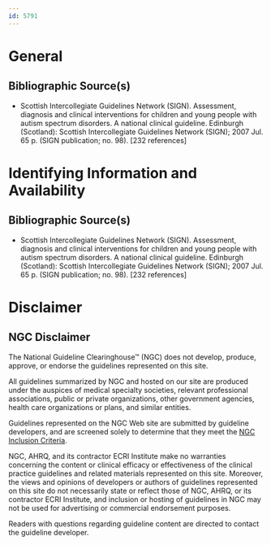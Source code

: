 ```yaml
---
id: 5791
---
```


# General

## Bibliographic Source(s)

- Scottish Intercollegiate Guidelines Network (SIGN). Assessment, diagnosis and clinical interventions for children and young people with autism spectrum disorders. A national clinical guideline. Edinburgh (Scotland): Scottish Intercollegiate Guidelines Network (SIGN); 2007 Jul. 65 p. (SIGN publication; no. 98). [232 references]

# Identifying Information and Availability

## Bibliographic Source(s)

- Scottish Intercollegiate Guidelines Network (SIGN). Assessment, diagnosis and clinical interventions for children and young people with autism spectrum disorders. A national clinical guideline. Edinburgh (Scotland): Scottish Intercollegiate Guidelines Network (SIGN); 2007 Jul. 65 p. (SIGN publication; no. 98). [232 references]

# Disclaimer

## NGC Disclaimer

The National Guideline Clearinghouse™ (NGC) does not develop, produce, approve, or endorse the guidelines represented on this site.

All guidelines summarized by NGC and hosted on our site are produced under the auspices of medical specialty societies, relevant professional associations, public or private organizations, other government agencies, health care organizations or plans, and similar entities.

Guidelines represented on the NGC Web site are submitted by guideline developers, and are screened solely to determine that they meet the [NGC Inclusion Criteria](/help-and-about/summaries/inclusion-criteria).

NGC, AHRQ, and its contractor ECRI Institute make no warranties concerning the content or clinical efficacy or effectiveness of the clinical practice guidelines and related materials represented on this site. Moreover, the views and opinions of developers or authors of guidelines represented on this site do not necessarily state or reflect those of NGC, AHRQ, or its contractor ECRI Institute, and inclusion or hosting of guidelines in NGC may not be used for advertising or commercial endorsement purposes.

Readers with questions regarding guideline content are directed to contact the guideline developer.

